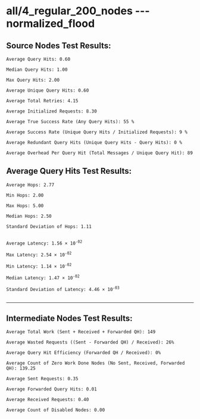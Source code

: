 # all/4_regular_200_nodes --- normalized_flood
## Source Nodes Test Results:
	Average Query Hits: 0.60

	Median Query Hits: 1.00

	Max Query Hits: 2.00

	Average Unique Query Hits: 0.60

	Average Total Retries: 4.15

	Average Initialized Requests: 8.30

	Average True Success Rate (Any Query Hits): 55 %

	Average Success Rate (Unique Query Hits / Initialized Requests): 9 %

	Average Redundant Query Hits (Unique Query Hits - Query Hits): 0 %

	Average Overhead Per Query Hit (Total Messages / Unique Query Hit): 89



## Average Query Hits Test Results:
<pre><code>Average Hops: 2.77

Min Hops: 2.00

Max Hops: 5.00

Median Hops: 2.50

Standard Deviation of Hops: 1.11


Average Latency: 1.56 × 10<sup>-02</sup>

Max Latency: 2.54 × 10<sup>-02</sup>

Min Latency: 1.14 × 10<sup>-02</sup>

Median Latency: 1.47 × 10<sup>-02</sup>

Standard Deviation of Latency: 4.46 × 10<sup>-03</sup>

</code></pre>

---------------------------------------------
## Intermediate Nodes Test Results:

	Average Total Work (Sent + Received + Forwarded QH): 149

	Average Wasted Requests ((Sent - Forwarded QH) / Received): 26%

	Average Query Hit Efficiency (Forwarded QH / Received): 0%

	Average Count of Zero Work Done Nodes (No Sent, Received, Forwarded QH): 139.25

	Average Sent Requests: 0.35

	Average Forwarded Query Hits: 0.01

	Average Received Requests: 0.40

	Average Count of Disabled Nodes: 0.00

